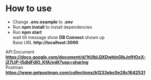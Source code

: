 # How to use
- Change **.env.example** to **.env**
- Run **npm install** to install dependencies
- Run **npm start**  
  wait till message show **DB Connect** shown up  
  Base URL **http://localhost:3000**  
  
API Document **https://docs.google.com/document/d/1tUIbLQXDwhlnGlbJnfHOxX-j27LtP-I5dIdFdlO_KfA/edit?usp=sharing**  
Postman **https://www.getpostman.com/collections/b1233ebc0e28c1642531**
